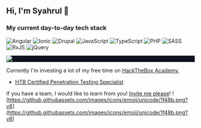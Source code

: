 ## Hi, I'm Syahrul 👋

### My current day-to-day tech stack

![Angular](https://img.shields.io/badge/angular-%23DD0031.svg?style=for-the-badge&logo=angular&logoColor=white)
![Ionic](https://img.shields.io/badge/Ionic-%233880FF.svg?style=for-the-badge&logo=Ionic&logoColor=white)
![Drupal](https://img.shields.io/badge/drupal-%230678BE.svg?style=for-the-badge&logo=drupal&logoColor=white)
![JavaScript](https://img.shields.io/badge/javascript-%23323330.svg?style=for-the-badge&logo=javascript&logoColor=%23F7DF1E)
![TypeScript](https://img.shields.io/badge/typescript-%23007ACC.svg?style=for-the-badge&logo=typescript&logoColor=white)
![PHP](https://img.shields.io/badge/php-%23777BB4.svg?style=for-the-badge&logo=php&logoColor=white)
![SASS](https://img.shields.io/badge/SASS-hotpink.svg?style=for-the-badge&logo=SASS&logoColor=white)
![RxJS](https://img.shields.io/badge/rxjs-%23B7178C.svg?style=for-the-badge&logo=reactivex&logoColor=white)
![jQuery](https://img.shields.io/badge/jquery-%230769AD.svg?style=for-the-badge&logo=jquery&logoColor=white)

<div style="background-color: #0b121f;">
  <img src="https://www.hackthebox.com/images/landingv3/mega-menu-logo-htb.svg" alt="HTB" />
</div>

Currently I'm investing a lot of my free time on [HackTheBox Academy](https://referral.hackthebox.com/mzw1mTZ), 
- [HTB Certified Penetration Testing Specialist](https://www.credly.com/badges/5dcd3ed3-3826-47e7-a0da-5751f4c633c9/public_url) 

If you have a team, I would like to learn from you! [Invite me please](https://app.hackthebox.com/profile/28559)! ![https://github.githubassets.com/images/icons/emoji/unicode/1f48b.png?v8](https://github.githubassets.com/images/icons/emoji/unicode/1f48b.png?v8)

